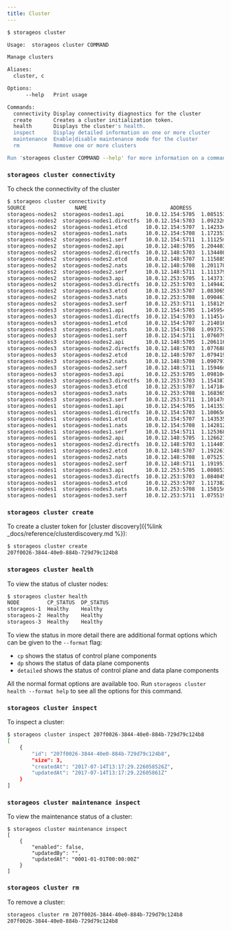 ```yaml
---
title: Cluster
---
```


```bash
$ storageos cluster

Usage:	storageos cluster COMMAND

Manage clusters

Aliases:
  cluster, c

Options:
      --help   Print usage

Commands:
  connectivity Display connectivity diagnostics for the cluster
  create       Creates a cluster initialization token.
  health       Displays the cluster's health.
  inspect      Display detailed information on one or more cluster
  maintenance  Enable|disable maintenance mode for the cluster
  rm           Remove one or more clusters

Run 'storageos cluster COMMAND --help' for more information on a command.
```
### `storageos cluster connectivity`
To check the connectivity of the cluster
```bash
$ storageos cluster connectivity
SOURCE                NAME                           ADDRESS           LATENCY     STATUS  MESSAGE
storageos-nodes2  storageos-nodes1.api       10.0.12.154:5705  1.085151ms  OK      
storageos-nodes2  storageos-nodes1.directfs  10.0.12.154:5703  1.09232ms   OK      
storageos-nodes2  storageos-nodes1.etcd      10.0.12.154:5707  1.142334ms  OK      
storageos-nodes2  storageos-nodes1.nats      10.0.12.154:5708  1.172353ms  OK      
storageos-nodes2  storageos-nodes1.serf      10.0.12.154:5711  1.11125ms   OK      
storageos-nodes2  storageos-nodes2.api       10.0.12.148:5705  1.204403ms  OK      
storageos-nodes2  storageos-nodes2.directfs  10.0.12.148:5703  1.134408ms  OK      
storageos-nodes2  storageos-nodes2.etcd      10.0.12.148:5707  1.115885ms  OK      
storageos-nodes2  storageos-nodes2.nats      10.0.12.148:5708  1.201178ms  OK      
storageos-nodes2  storageos-nodes2.serf      10.0.12.148:5711  1.111379ms  OK      
storageos-nodes2  storageos-nodes3.api       10.0.12.253:5705  1.143731ms  OK      
storageos-nodes2  storageos-nodes3.directfs  10.0.12.253:5703  1.149442ms  OK      
storageos-nodes2  storageos-nodes3.etcd      10.0.12.253:5707  1.083065ms  OK      
storageos-nodes2  storageos-nodes3.nats      10.0.12.253:5708  1.090467ms  OK      
storageos-nodes2  storageos-nodes3.serf      10.0.12.253:5711  1.158129ms  OK      
storageos-nodes3  storageos-nodes1.api       10.0.12.154:5705  1.145954ms  OK      
storageos-nodes3  storageos-nodes1.directfs  10.0.12.154:5703  1.114514ms  OK      
storageos-nodes3  storageos-nodes1.etcd      10.0.12.154:5707  1.214016ms  OK      
storageos-nodes3  storageos-nodes1.nats      10.0.12.154:5708  1.093753ms  OK      
storageos-nodes3  storageos-nodes1.serf      10.0.12.154:5711  1.076079ms  OK      
storageos-nodes3  storageos-nodes2.api       10.0.12.148:5705  1.206116ms  OK      
storageos-nodes3  storageos-nodes2.directfs  10.0.12.148:5703  1.077688ms  OK      
storageos-nodes3  storageos-nodes2.etcd      10.0.12.148:5707  1.079419ms  OK      
storageos-nodes3  storageos-nodes2.nats      10.0.12.148:5708  1.090791ms  OK      
storageos-nodes3  storageos-nodes2.serf      10.0.12.148:5711  1.15946ms   OK      
storageos-nodes3  storageos-nodes3.api       10.0.12.253:5705  1.098104ms  OK      
storageos-nodes3  storageos-nodes3.directfs  10.0.12.253:5703  1.154387ms  OK      
storageos-nodes3  storageos-nodes3.etcd      10.0.12.253:5707  1.147184ms  OK      
storageos-nodes3  storageos-nodes3.nats      10.0.12.253:5708  1.168365ms  OK      
storageos-nodes3  storageos-nodes3.serf      10.0.12.253:5711  1.10147ms   OK      
storageos-nodes1  storageos-nodes1.api       10.0.12.154:5705  1.141353ms  OK      
storageos-nodes1  storageos-nodes1.directfs  10.0.12.154:5703  1.10065ms   OK      
storageos-nodes1  storageos-nodes1.etcd      10.0.12.154:5707  1.143535ms  OK      
storageos-nodes1  storageos-nodes1.nats      10.0.12.154:5708  1.142812ms  OK      
storageos-nodes1  storageos-nodes1.serf      10.0.12.154:5711  1.125368ms  OK      
storageos-nodes1  storageos-nodes2.api       10.0.12.148:5705  1.126621ms  OK      
storageos-nodes1  storageos-nodes2.directfs  10.0.12.148:5703  1.114407ms  OK      
storageos-nodes1  storageos-nodes2.etcd      10.0.12.148:5707  1.192261ms  OK      
storageos-nodes1  storageos-nodes2.nats      10.0.12.148:5708  1.075251ms  OK      
storageos-nodes1  storageos-nodes2.serf      10.0.12.148:5711  1.191951ms  OK      
storageos-nodes1  storageos-nodes3.api       10.0.12.253:5705  1.080853ms  OK      
storageos-nodes1  storageos-nodes3.directfs  10.0.12.253:5703  1.084045ms  OK      
storageos-nodes1  storageos-nodes3.etcd      10.0.12.253:5707  1.117382ms  OK      
storageos-nodes1  storageos-nodes3.nats      10.0.12.253:5708  1.15015ms   OK      
storageos-nodes1  storageos-nodes3.serf      10.0.12.253:5711  1.075519ms  OK
```

### `storageos cluster create`

To create a cluster token for [cluster discovery]({%link
_docs/reference/clusterdiscovery.md %}):

```bash
$ storageos cluster create
207f0026-3844-40e0-884b-729d79c124b8
```

### `storageos cluster health`

To view the status of cluster nodes:

```bash
$ storageos cluster health
NODE         CP_STATUS  DP_STATUS
storageos-1  Healthy    Healthy
storageos-2  Healthy    Healthy
storageos-3  Healthy    Healthy
```

To view the status in more detail there are additional format
options which can be given to the `--format` flag:

- `cp` shows the status of control plane components
- `dp` shows the status of data plane components
- `detailed` shows the status of control plane and data plane components

All the normal format options are available too. Run `storageos cluster health --format help`
to see all the options for this command.

### `storageos cluster inspect`

To inspect a cluster:
```bash
$ storageos cluster inspect 207f0026-3844-40e0-884b-729d79c124b8
[
    {
        "id": "207f0026-3844-40e0-884b-729d79c124b8",
        "size": 3,
        "createdAt": "2017-07-14T13:17:29.226058526Z",
        "updatedAt": "2017-07-14T13:17:29.22605861Z"
    }
]
```
### `storageos cluster maintenance inspect`
To view the maintenance status of a cluster:
```
$ storageos cluster maintenance inspect
[
    {
        "enabled": false,
        "updatedBy": "",
        "updatedAt": "0001-01-01T00:00:00Z"
    }
]

```

### `storageos cluster rm`

To remove a cluster:
```bash
storageos cluster rm 207f0026-3844-40e0-884b-729d79c124b8
207f0026-3844-40e0-884b-729d79c124b8
```
